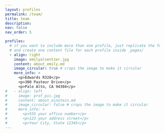 ```yaml
---
layout: profiles
permalink: /team/
title: team
description: 
nav: false
nav_order: 5

profiles:
  # if you want to include more than one profile, just replicate the following block
  # and create one content file for each profile inside _pages/
  - align: right
    image: emilyalsentzer.jpg
    content: about_emily.md
    image_circular: true # crops the image to make it circular
    more_info: >
      <p>Edwards R328</p>
      <p>300 Pasteur Drive</p>
      <p>Palo Alto, CA 94304</p>
#   - align: left
#     image: prof_pic.jpg
#     content: about_einstein.md
#     image_circular: false # crops the image to make it circular
#     more_info: >
#       <p>555 your office number</p>
#       <p>123 your address street</p>
#       <p>Your City, State 12345</p>
---
```

